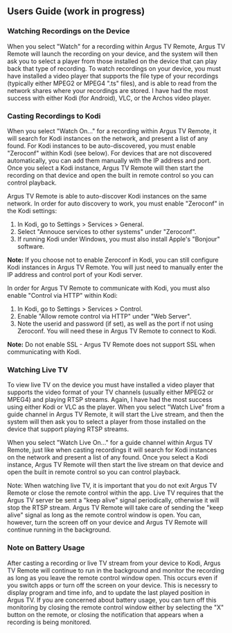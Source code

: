 ## Users Guide (work in progress)
### Watching Recordings on the Device

When you select "Watch" for a recording within Argus TV Remote, Argus TV Remote will launch the recording on your device, and the system will then ask you to select a player from those installed on the device that can play back that type of recording. To watch recordings on your device, you must have installed a video player that supports the file type of your recordings (typically either MPEG2 or MPEG4 ".ts" files), and is able to read from the network shares where your recordings are stored. I have had the most success with either Kodi (for Android), VLC, or the Archos video player.

### Casting Recordings to Kodi

When you select "Watch On..." for a recording within Argus TV Remote, it will search for Kodi instances on the network, and present a list of any found. For Kodi instances to be auto-discovered, you must enable "Zeroconf" within Kodi (see below). For devices that are not discovered automatically, you can add them manually with the IP address and port. Once you select a Kodi instance, Argus TV Remote will then start the recording on that device and open the built in remote control so you can control playback.

Argus TV Remote is able to auto-discover Kodi instances on the same network. In order for auto discovery to work, you must enable "Zeroconf" in the Kodi settings:

1. In Kodi, go to Settings > Services > General.
2. Select "Annouce services to other systems" under "Zeroconf".
3. If running Kodi under Windows, you must also install Apple's "Bonjour" software.

**Note:** If you choose not to enable Zeroconf in Kodi, you can still configure Kodi instances in Argus TV Remote. You will just need to manually enter the IP address and control port of your Kodi server.

In order for Argus TV Remote to communicate with Kodi, you must also enable "Control via HTTP" within Kodi:

1. In Kodi, go to Settings > Services > Control.
2. Enable "Allow remote control via HTTP" under "Web Server".
3. Note the userid and password (if set), as well as the port if not using Zeroconf. You will need these in Argus TV Remote to connect to Kodi.

**Note:** Do not enable SSL - Argus TV Remote does not support SSL when communicating with Kodi.

### Watching Live TV

To view live TV on the device you must have installed a video player that supports the video format of your TV channels (usually either MPEG2 or MPEG4) and playing RTSP streams. Again, I have had the most success using either Kodi or VLC as the player. When you select "Watch Live" from a guide channel in Argus TV Remote, it will start the Live stream, and then the system will then ask you to select a player from those installed on the device that support playing RTSP streams.

When you select "Watch Live On..." for a guide channel within Argus TV Remote, just like when casting recordings it will search for Kodi instances on the network and present a list of any found. Once you select a Kodi instance, Argus TV Remote will then start the live stream on that device and open the built in remote control so you can control playback.

Note: When watching live TV, it is important that you do not exit Argus TV Remote or close the remote control within the app. Live TV requires that the Argus TV server be sent a "keep alive" signal periodically, otherwise it will stop the RTSP stream. Argus TV Remote will take care of sending the "keep alive" signal as long as the remote control window is open. You can, however, turn the screen off on your device and Argus TV Remote will continue running in the background.

### Note on Battery Usage

After casting a recording or live TV stream from your device to Kodi, Argus TV Remote will continue to run in the background and monitor the recording as long as you leave the remote control window open. This occurs even if you switch apps or turn off the screen on your device. This is necessry to display program and time info, and to update the last played position in Argus TV. If you are concerned about battery usage, you can turn off this monitoring by closing the remote control window either by selecting the "X" button on the remote, or closing the notification that appears when a recording is being monitored.

